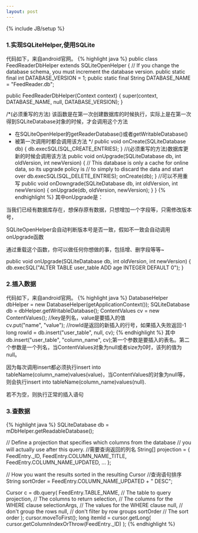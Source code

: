 ```yaml
---
layout: post
---
```

{% include JB/setup %}


### 1.实现SQLiteHelper,使用SQLite

代码如下，来自android官网。
{% highlight java %}
public class FeedReaderDbHelper extends SQLiteOpenHelper {
// If you change the database schema, you must increment the database version.
public static final int DATABASE_VERSION = 1;
public static final String DATABASE_NAME = "FeedReader.db";

public FeedReaderDbHelper(Context context) {
    super(context, DATABASE_NAME, null, DATABASE_VERSION);
}

/*(必须重写的方法)
该函数是在第一次创建数据库的时候执行，实际上是在第一次得到SQLiteDatabase对象的时候，才会调用这个方法
* 在SQLiteOpenHelper的getReaderDatabase()或者getWritableDatabase()
* 被第一次调用时都会调用该方法
*/
public void onCreate(SQLiteDatabase db) {
    db.execSQL(SQL_CREATE_ENTRIES);
}
//(必须重写的方法)数据库更新的时候会调用该方法
 public void onUpgrade(SQLiteDatabase db, int oldVersion, int newVersion) {
    // This database is only a cache for online data, so its upgrade policy is
    // to simply to discard the data and start over
    db.execSQL(SQL_DELETE_ENTRIES);
    onCreate(db);
}
//可以不用重写
public void onDowngrade(SQLiteDatabase db, int oldVersion, int newVersion) {
    onUpgrade(db, oldVersion, newVersion);
}
}
{% endhighlight %}
其中onUpgrade是：

当我们已经有数据库存在，想保存原有数据，只想增加一个字段等，只需修改版本号，

SQLiteOpenHelper会自动判断版本号是否一致，假如不一致会自动调用onUpgrade函数

通过重载这个函数，你可以做任何你想做的事，包括增、删字段等等~

public void onUpgrade(SQLiteDatabase db, int oldVersion, int newVersion) {
db.execSQL("ALTER TABLE user_table ADD age INTEGER DEFAULT 0");
}

### 2.插入数据

代码如下，来自android官网。
{% highlight java %}
DatabaseHelper dbHelper = new DatabaseHelper(getApplicationContext());
SQLiteDatabase db = dbHelper.getWritableDatabase();
ContentValues cv = new ContentValues();
//key是列名，value是要插入的值                
cv.put("name", "value");
//rowId是返回的新插入的行号，如果插入失败返回-1
long rowId = db.insert("user_table", null, cv);
{% endhighlight %}
其中db.insert("user_table", "column_name", cv);第一个参数是要插入的表名。第二个参数是一个列名，当ContentValues对象为null或者size为0时，该列的值为null。

因为每次调用insert都必须执行insert into tableName(column_name)values(value)，当ContentValues的对象为null等，则会执行insert into tableName(column_name)values(null).

若不为空，则执行正常的插入语句

### 3.查数据 
{% highlight java %}
SQLiteDatabase db = mDbHelper.getReadableDatabase();

// Define a projection that specifies which columns from the database
// you will actually use after this query.
//需要查询返回的列名
String[] projection = {
    FeedEntry._ID,
    FeedEntry.COLUMN_NAME_TITLE,
    FeedEntry.COLUMN_NAME_UPDATED,
    ...
    };

// How you want the results sorted in the resulting Cursor
//查询语句排序
String sortOrder =
    FeedEntry.COLUMN_NAME_UPDATED + " DESC";

Cursor c = db.query(
    FeedEntry.TABLE_NAME,  // The table to query
    projection,                               // The columns to return
    selection,                                // The columns for the WHERE clause
    selectionArgs,                            // The values for the WHERE clause
    null,                                     // don't group the rows
    null,                                     // don't filter by row groups
    sortOrder                                 // The sort order
    );
cursor.moveToFirst();
long itemId = cursor.getLong(
    cursor.getColumnIndexOrThrow(FeedEntry._ID)
);
{% endhighlight %}
